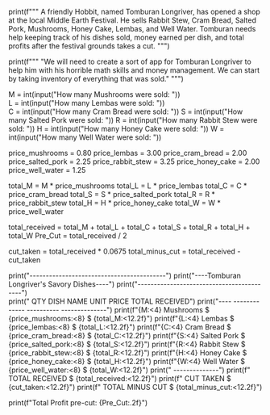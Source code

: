 print(f""" 
A friendly Hobbit, named Tomburan Longriver, has opened a shop at the local Middle Earth
Festival. He sells Rabbit Stew, Cram Bread, Salted Pork, Mushrooms, Honey Cake, Lembas, and Well
Water. Tomburan needs help keeping track of his dishes sold, money earned per dish, and total
profits after the festival grounds takes a cut.
""") 

print(f"""
"We will need to create a sort of app for Tomburan Longriver to help him 
with his horrible math skills and money management. We can start by taking inventory of everything that was sold."
""") 

M = int(input("How many Mushrooms were sold: "))  
L = int(input("How many Lembas were sold: "))  
C = int(input("How many Cram Bread were sold: ")) 
S = int(input("How many Salted Pork were sold: ")) 
R = int(input("How many Rabbit Stew were sold: ")) 
H = int(input("How many Honey Cake were sold: ")) 
W = int(input("How many Well Water were sold: "))

price_mushrooms = 0.80
price_lembas = 3.00
price_cram_bread = 2.00
price_salted_pork = 2.25
price_rabbit_stew = 3.25
price_honey_cake = 2.00
price_well_water = 1.25

total_M = M * price_mushrooms
total_L = L * price_lembas
total_C = C * price_cram_bread
total_S = S * price_salted_pork
total_R = R * price_rabbit_stew
total_H = H * price_honey_cake
total_W = W * price_well_water

total_received = total_M + total_L + total_C + total_S + total_R + total_H + total_W 
Pre_Cut = total_received / 2

cut_taken = total_received * 0.0675
total_minus_cut = total_received - cut_taken

print("------------------------------------------") 
print("----Tomburan Longriver's Savory Dishes----") 
print("------------------------------------------")  
print(" QTY   DISH NAME    UNIT PRICE TOTAL RECEIVED") 
print("---- ------------- ---------- --------------") 
print(f"{M:<4} Mushrooms      $ {price_mushrooms:<8} $ {total_M:<12.2f}") 
print(f"{L:<4} Lembas         $ {price_lembas:<8} $ {total_L:<12.2f}") 
print(f"{C:<4} Cram Bread     $ {price_cram_bread:<8} $ {total_C:<12.2f}")
print(f"{S:<4} Salted Pork    $ {price_salted_pork:<8} $ {total_S:<12.2f}")
print(f"{R:<4} Rabbit Stew    $ {price_rabbit_stew:<8} $ {total_R:<12.2f}")
print(f"{H:<4} Honey Cake     $ {price_honey_cake:<8} $ {total_H:<12.2f}")
print(f"{W:<4} Well Water     $ {price_well_water:<8} $ {total_W:<12.2f}") 
print("                            --------------")
print(f"            TOTAL RECEIVED       $ {total_received:<12.2f}") 
print(f"                 CUT TAKEN       $ {cut_taken:<12.2f}") 
print(f"           TOTAL MINUS CUT       $ {total_minus_cut:<12.2f}") 

print(f"Total Profit pre-cut: {Pre_Cut:.2f}") 
